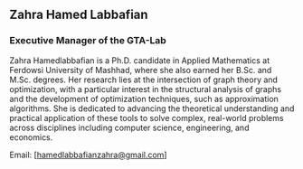 ## Zahra Hamed Labbafian

### Executive Manager of the GTA-Lab


Zahra Hamedlabbafian is a Ph.D. candidate in Applied Mathematics at Ferdowsi University of Mashhad, where she also earned her B.Sc. and M.Sc. degrees.
Her research lies at the intersection of graph theory and optimization, with a particular interest in the structural analysis of graphs and the development of optimization techniques, such as approximation algorithms. She is dedicated to advancing the theoretical understanding and practical application of these tools to solve complex, real-world problems across disciplines including computer science, engineering, and economics.


Email: [hamedlabbafianzahra@gmail.com]
